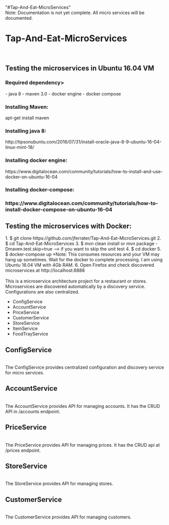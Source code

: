 "#Tap-And-Eat-MicroServices" 
</br>
Note: Documentation is not yet complete. All micro services will be documented. 

<h1>Tap-And-Eat-MicroServices</h1>
</br>

<h2>Testing the microservices in Ubuntu 16.04 VM</h2>

<h3>Required dependency></h3>
   - java 8
   - maven 3.0
   - docker engine
   - docker compose
</br>
<h3>Installing Maven:</h3>
    apt-get install maven

<h3>Installing java 8:</h3> 
 http://tipsonubuntu.com/2016/07/31/install-oracle-java-8-9-ubuntu-16-04-linux-mint-18/
</br>
<h3>Installing docker engine:</h3>
 https://www.digitalocean.com/community/tutorials/how-to-install-and-use-docker-on-ubuntu-16-04
</br>
<h3>Installing docker-compose:<h3> 
 https://www.digitalocean.com/community/tutorials/how-to-install-docker-compose-on-ubuntu-16-04
 </br>

<h2>Testing the microservices with Docker:</h2>
 1. $ git clone https://github.com/jferrater/Tap-And-Eat-MicroServices.git
 2. $ cd Tap-And-Eat-MicroServices
 3. $ mvn clean install  or mvn package -Dmaven.test.skip=true --> if you want to skip the unit test
 4. $ cd docker
 5. $ docker-compose up *Note: This consumes resources and your VM may hang up sometimes. Wait for the docker to complete processing. I am using Ubuntu 16.04 VM with 4Gb RAM.
 6. Open Firefox and check discovered microservices at http://localhost:8888
 </br>
 </br>
This is a microservice architecture project for a restaurant or stores. Microservices are discovered automatically by a discovery service. Configurations are also centralized.
<ul>
<li>ConfigService</li>
<li>AccountService</li>
<li>PriceService</li>
<li>CustomerService</li>
<li>StoreService</li>
<li>ItemService</li>
<li>FoodTrayService</li>
</ul>
<h2>ConfigService</h2>
</br>
The ConfigService provides centralized configuration and discovery service for micro services.
<h2>AccountService</h2>
</br>
The AccountService provides API for managing accounts. It has the CRUD API in /accounts endpoint.
<h2>PriceService</h2>
</br>
The PriceService provides API for managing prices. It has the CRUD api at /prices endpoint.
<h2>StoreService</h2>
</br>
The StoreService provides API for managing stores.
<h2>CustomerService</h2>
</br>
The CustomerService provides API for managing customers.
